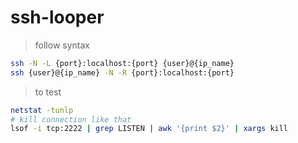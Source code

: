 # ssh-looper

> follow syntax
```bash
ssh -N -L {port}:localhost:{port} {user}@{ip_name}
ssh {user}@{ip_name} -N -R {port}:localhost:{port}
```

> to test
```bash
netstat -tunlp
# kill connection like that
lsof -i tcp:2222 | grep LISTEN | awk '{print $2}' | xargs kill
```